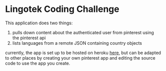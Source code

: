 # Lingotek Coding Challenge
This application does two things:
  1. pulls down content about the authenticated user from pinterest using the pinterest api
  2. lists languages from a remote JSON containing country objects

currently, the app is set up to be hosted on heroku [here](https://lingotek-test.herokuapp.com/index.html), but can be adapted to other places by creating your own pinterest app and editing the source code to use the app you create.

